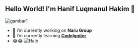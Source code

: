 ## Hello World! I'm Hanif Luqmanul Hakim 👋

![gambar1](img\gambar1.jpg)
<!--
**luqmanaru/luqmanaru** is a ✨ _special_ ✨ repository because its `README.md` (this file) appears on your GitHub profile.

Here are some ideas to get you started:

- 🔭 I’m currently working on ...
- 🌱 I’m currently learning ...
- 👯 I’m looking to collaborate on ...
- 🤔 I’m looking for help with ...
- 💬 Ask me about ...
- 📫 How to reach me: ...
- 😄 Pronouns: ...
- ⚡ Fun fact: ...
-->

- 🔭 I’m currently working on **Naru Group**
- 🌱 I’m currently learning [**CodeIgniter**](https://www.codeigniter.com/)
- 😂😂
 ![Halo](https://media1.giphy.com/media/v1.Y2lkPTc5MGI3NjExNzRka2lwZTljZDY5MHM5YWpwN2Y4eHF5b2NvOWQ3ZWJkdXpiYTJiNSZlcD12MV9pbnRlcm5hbF9naWZfYnlfaWQmY3Q9Zw/ZiPcuOQn9WizpLZ9Fg/giphy.gif)

